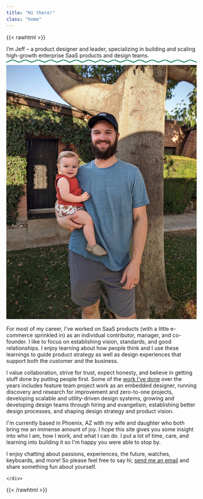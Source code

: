 ```yaml
---
title: "Hi there!"
class: "home"
---
```


{{< rawhtml >}}

<div class="font-semibold text-2xl pb-8 sm:pb-16 text-emerald-900">
    I’m Jeff – a product designer and leader, specializing in building and scaling high-growth enterprise SaaS products and design teams.
</div>

<div class="w-full my-8 pb-8 sm:pb-16">
    <svg class="w-full h-8" viewBox="0 0 3000 60" xmlns="http://www.w3.org/2000/svg" fill="none">
        <path d="M0 40 L100 0 L200 40 L300 0 L400 40 L500 0 L600 40 L700 0 L800 40 L900 0 L1000 40 L1100 0 L1200 40 L1300 0 L1400 40 L1500 0 L1600 40 L1700 0 L1800 40 L1900 0 L2000 40 L2100 0 L2200 40 L2300 0 L2400 40 L2500 0 L2600 40 L2700 0 L2800 40 L2900 0 L3000 40" 
              stroke="#047857" 
              stroke-width="12" 
              stroke-linecap="round" 
              stroke-linejoin="round"/>
    </svg>
</div>

<div class="flex flex-col md:block">
    <div class="order-2 md:float-right sm:w-72 mx-auto md:ml-4 mb-4 pt-4 md:pt-2">
    <a href="/photos">
        <img src="jeff-and-child.jpg" alt="Jeff and child" class="w-full rounded overflow-hidden ring-emerald-800 ring-1 cursor-default active:scale-99 hover:ring-2 active:ring-1 transition-all duration-150">
    </a>
</div>
    <div class="order-1">
        <p>
        For most of my career, I've worked on SaaS products (with a little e-commerce sprinkled in) as an individual contributor, manager, and co-founder. I like to focus on establishing vision, standards, and good relationships. I enjoy learning about how people think and I use these learnings to guide product strategy as well as design experiences that support both the customer and the business.
        </p>
        <p>I value collaboration, strive for trust, expect honesty, and believe in getting stuff done by putting people first. Some of the <a href="/ux-design">work I've done</a> over the years includes feature team project work as an embedded designer, running discovery and research for improvement and zero-to-one projects, developing scalable and utility-driven design systems, growing and developing design teams through hiring and evangelism, establishing better design processes, and shaping design strategy and product vision.
        </p>
        <p>
        I'm currently based in Phoenix, AZ with my wife and daughter who both bring me an immense amount of joy. I hope this site gives you some insight into who I am, how I work, and what I can do. I put a lot of time, care, and learning into building it so I'm happy you were able to stop by.
        </p>
        <p>I enjoy chatting about passions, experiences, the future, watches, keyboards, and more! So please feel free to say hi; <a href="mailto:hi@jefforshalick.com">send me an email</a> and share something fun about yourself.
        </p>
        
    </div>
</div>

{{< /rawhtml >}}


<!-- I also have a passion for [designing & building architecture](/design-build/), especially when it comes to adaptive reuse; blending new building practices, materials, and technologies with existing buildings, structures, and environments.